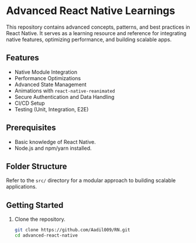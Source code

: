# Advanced React Native Learnings

This repository contains advanced concepts, patterns, and best practices in React Native. It serves as a learning resource and reference for integrating native features, optimizing performance, and building scalable apps.

## Features
- Native Module Integration
- Performance Optimizations
- Advanced State Management
- Animations with `react-native-reanimated`
- Secure Authentication and Data Handling
- CI/CD Setup
- Testing (Unit, Integration, E2E)

## Prerequisites
- Basic knowledge of React Native.
- Node.js and npm/yarn installed.

## Folder Structure
Refer to the `src/` directory for a modular approach to building scalable applications.

## Getting Started
1. Clone the repository.
   ```bash
   git clone https://github.com/Aadil009/RN.git
   cd advanced-react-native
